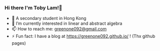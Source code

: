 ### Hi there I'm Toby Lam!👋

- 🏫 A secondary student in Hong Kong
- 🌱 I’m currently interested in linear and abstract algebra
- 📫 How to reach me: greenone092@gmail.com 
- ⚡ Fun fact: I have a blog at https://greenone092.github.io/ ! (Thx github pages)
